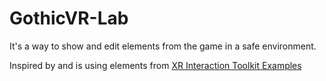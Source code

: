 # GothicVR-Lab

It's a way to show and edit elements from the game in a safe environment.

Inspired by and is using elements from [XR Interaction Toolkit Examples](https://github.com/Unity-Technologies/XR-Interaction-Toolkit-Examples)